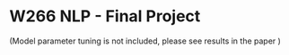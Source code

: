 # W266 NLP - Final Project 
(Model parameter tuning is not included, please see results in the paper )
